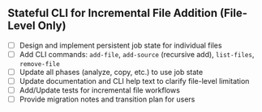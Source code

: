 ## Stateful CLI for Incremental File Addition (File-Level Only)
- [ ] Design and implement persistent job state for individual files
- [ ] Add CLI commands: `add-file`, `add-source` (recursive add), `list-files`, `remove-file`
- [ ] Update all phases (analyze, copy, etc.) to use job state
- [ ] Update documentation and CLI help text to clarify file-level limitation
- [ ] Add/Update tests for incremental file workflows
- [ ] Provide migration notes and transition plan for users
